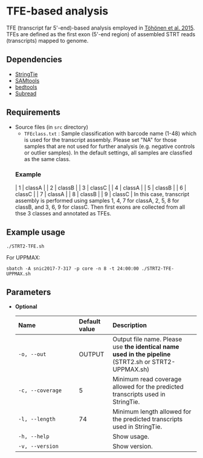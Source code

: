 # TFE-based analysis

TFE (transcript far 5'-end)-based analysis employed in [Töhönen et al. 2015](https://doi.org/10.1038/ncomms9207). TFEs are defined as the first exon (5'-end region) of assembled STRT reads (transcripts) mapped to genome.  

## Dependencies
- [StringTie](https://ccb.jhu.edu/software/stringtie/)
- [SAMtools](http://samtools.sourceforge.net/)
- [bedtools](https://bedtools.readthedocs.io/en/latest/)
- [Subread](http://subread.sourceforge.net/)

## Requirements
- Source files (in `src` directory)
  - `TFEclass.txt` : Sample classification with barcode name (1-48) which is used for the transcript assembly. Please set "NA" for those samples that are not used for further analysis (e.g. negative controls or outlier samples). In the default settings, all samples are classfied as the same class.
  ### Example
    | 1 | classA | 
    | 2 | classB | 
    | 3 | classC | 
    | 4 | classA | 
    | 5 | classB | 
    | 6 | classC | 
    | 7 | classA | 
    | 8 | classB | 
    | 9 | classC | 
  In this case, transcript assembly is performed using samples 1, 4, 7 for classA, 2, 5, 8 for classB, and 3, 6, 9 for classC. Then first exons are collected from all thse 3 classes and annotated as TFEs.  
  
## Example usage
```
./STRT2-TFE.sh
```
For UPPMAX:
```
sbatch -A snic2017-7-317 -p core -n 8 -t 24:00:00 ./STRT2-TFE-UPPMAX.sh
```

## Parameters
- __Optional__

   | Name&nbsp;&nbsp;&nbsp;&nbsp;&nbsp;&nbsp;&nbsp;&nbsp;&nbsp;&nbsp;&nbsp;&nbsp;&nbsp;&nbsp;&nbsp;&nbsp;&nbsp;&nbsp;&nbsp;&nbsp;&nbsp;&nbsp;&nbsp;|Default value|Description|
   | :--- | :--- | :--- |
   | `-o, --out` | OUTPUT | Output file name. Please use __the identical name used in the pipeline__ (STRT2.sh or STRT2-UPPMAX.sh)|
   | `-c, --coverage` | 5 | Minimum read coverage allowed for the predicted transcripts used in StringTie.|
   | `-l, --length` | 74 | Minimum length allowed for the predicted transcripts used in StringTie.|
   | `-h, --help`| | Show usage.|
   | `-v, --version`| | Show version.|


